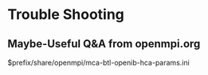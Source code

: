 # Trouble Shooting



## Maybe-Useful Q&A from openmpi.org



$prefix/share/openmpi/mca-btl-openib-hca-params.ini